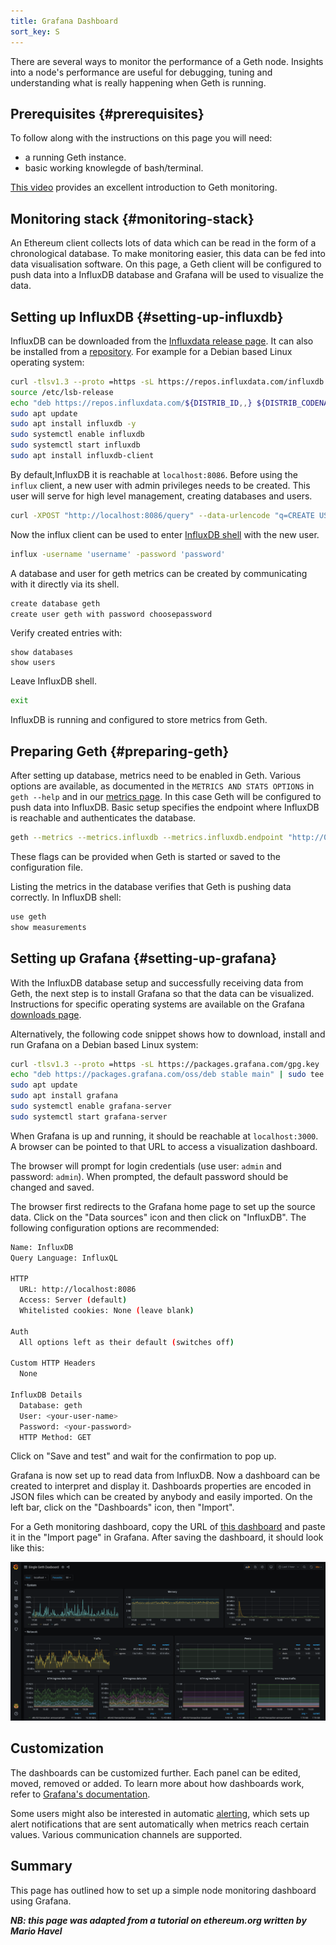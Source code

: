 ```yaml
---
title: Grafana Dashboard
sort_key: S
---
```


There are several ways to monitor the performance of a Geth node. Insights 
into a node's performance are useful for debugging, tuning and understanding 
what is really happening when Geth is running.

## Prerequisites {#prerequisites}

To follow along with the instructions on this page you will need:

- a running Geth instance.
- basic working knowlegde of bash/terminal.

[This video](https://www.youtube.com/watch?v=cOBab8IJMYI) provides an excellent 
introduction to Geth monitoring.

## Monitoring stack {#monitoring-stack}

An Ethereum client collects lots of data which can be read in the form of a 
chronological database. To make monitoring easier, this data can be fed into 
data visualisation software. On this page, a Geth client will be configured 
to push data into a InfluxDB database and Grafana will be used to visualize 
the data.

## Setting up InfluxDB {#setting-up-influxdb}

InfluxDB can be downloaded from the [Influxdata release page](https://portal.influxdata.com/downloads/). 
It can also be installed from a [repository](https://repos.influxdata.com/). 
For example for a Debian based Linux operating system:

```sh
curl -tlsv1.3 --proto =https -sL https://repos.influxdata.com/influxdb.key | sudo apt-key add
source /etc/lsb-release
echo "deb https://repos.influxdata.com/${DISTRIB_ID,,} ${DISTRIB_CODENAME} stable" | sudo tee /etc/apt/sources.list.d/influxdb.list
sudo apt update
sudo apt install influxdb -y
sudo systemctl enable influxdb
sudo systemctl start influxdb
sudo apt install influxdb-client
```

By default,InfluxDB it is reachable at `localhost:8086`. Before using the 
`influx` client, a new user with admin privileges needs to be created. 
This user will serve for high level management, creating databases and users.

```sh
curl -XPOST "http://localhost:8086/query" --data-urlencode "q=CREATE USER username WITH PASSWORD 'password' WITH ALL PRIVILEGES"
```

Now the influx client can be used to enter [InfluxDB shell](https://docs.influxdata.com/influxdb/v1.8/tools/shell/) 
with the new user.

```sh
influx -username 'username' -password 'password'
```

A database and user for geth metrics can be created by communicating 
with it directly via its shell.

```sh
create database geth
create user geth with password choosepassword
```

Verify created entries with:

```
show databases
show users
```

Leave InfluxDB shell.

```sh
exit
```

InfluxDB is running and configured to store metrics from Geth.

## Preparing Geth {#preparing-geth}

After setting up database, metrics need to be enabled in Geth. 
Various options are available, as documented in the `METRICS AND STATS OPTIONS` 
in `geth --help` and in our [metrics page](). In this case Geth will be configured 
to push data into InfluxDB. Basic setup specifies the endpoint where InfluxDB is 
reachable and authenticates the database.

```sh
geth --metrics --metrics.influxdb --metrics.influxdb.endpoint "http://0.0.0.0:8086" --metrics.influxdb.username "geth" --metrics.influxdb.password "chosenpassword"
```

These flags can be provided when Geth is started or saved to the configuration 
file.

Listing the metrics in the database verifies that Geth is pushing data correctly. 
In InfluxDB shell:

```sh
use geth
show measurements
```

## Setting up Grafana {#setting-up-grafana}

With the InfluxDB database setup and successfully receiving data from Geth, 
the next step is to install Grafana so that the data can be visualized. 
Instructions for specific operating systems are available on the Grafana 
[downloads page](https://grafana.com/grafana/download?pg=get&plcmt=selfmanaged-box1-cta1).

Alternatively, the following code snippet shows how to download, install and 
run Grafana on a Debian based Linux system:

```sh
curl -tlsv1.3 --proto =https -sL https://packages.grafana.com/gpg.key | sudo apt-key add -
echo "deb https://packages.grafana.com/oss/deb stable main" | sudo tee -a /etc/apt/sources.list.d/grafana.list
sudo apt update
sudo apt install grafana
sudo systemctl enable grafana-server
sudo systemctl start grafana-server
```

When Grafana is up and running, it should be reachable at `localhost:3000`. 
A browser can be pointed to that URL to access a visualization dashboard.

The browser will prompt for login credentials (use user: `admin` and password: `admin`). 
When prompted, the default password should be changed and saved.

The browser first redirects to the Grafana home page to set up the source data. 
Click on the "Data sources" icon and then click on "InfluxDB". The following
configuration options are recommended:

```sh
Name: InfluxDB
Query Language: InfluxQL

HTTP
  URL: http://localhost:8086
  Access: Server (default)
  Whitelisted cookies: None (leave blank)

Auth
  All options left as their default (switches off)

Custom HTTP Headers
  None

InfluxDB Details
  Database: geth
  User: <your-user-name>
  Password: <your-password>
  HTTP Method: GET

```

Click on "Save and test" and wait for the confirmation to pop up.

Grafana is now set up to read data from InfluxDB. Now a dashboard can be created 
to interpret and display it. Dashboards properties are encoded in JSON files
which can be created by anybody and easily imported. On the left bar, 
click on the "Dashboards" icon, then "Import".

For a Geth monitoring dashboard, copy the URL of [this dashboard](https://grafana.com/grafana/dashboards/13877/) 
and paste it in the "Import page" in Grafana. After saving the dashboard, 
it should look like this:

![Grafana 1](/static/images/grafana1.png)


## Customization

The dashboards can be customized further. Each panel can be edited, moved, 
removed or added. To learn more about how dashboards work, refer to 
[Grafana's documentation](https://grafana.com/docs/grafana/latest/dashboards/).

Some users might also be interested in automatic [alerting](https://grafana.com/docs/grafana/latest/alerting/), 
which sets up alert notifications that are sent automatically when metrics 
reach certain values. Various communication channels are supported.

## Summary

This page has outlined how to set up a simple node monitoring dashboard 
using Grafana.


***NB: this page was adapted from a tutorial on ethereum.org written by Mario Havel***
